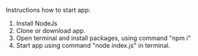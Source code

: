 Instructions how to start app:
1) Install NodeJs 
2) Clone or download app.
3) Open terminal and install packages, using command "npm i"
4) Start app using command "node index.js" in terminal.
